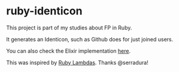 # ruby-identicon

This project is part of my studies about FP in Ruby.

It generates an Identicon, such as Github does for just joined users.

You can also check the Elixir implementation [here](https://github.com/mfbmina/identicon).

This was inspired by [Ruby Lambdas](https://github.com/serradura/ruby-lambdas). Thanks @serradura!
